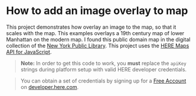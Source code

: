 # How to add an image overlay to map

This project demonstrates how overlay an image to the map, so that it scales with the map. This examples overlays a 19th century map of lower Manhattan on the modern map. I found this public domain map in the digital collection of the [New York Public Library](https://digitalcollections.nypl.org/items/79295a70-daa6-012f-7786-58d385a7bbd0). This project uses the [HERE Maps API for JavaScript](https://developer.here.com/documentation/maps/3.1.19.0/dev_guide/index.html).

> **Note:** In order to get this code to work, you **must** replace the `apiKey` strings during platform setup with valid HERE developer credentials.

> You can obtain a set of credentials by signing up for a [Free Account](https://developer.here.com/sign-up?create=Freemium-Basic&keepState=true&step=account) on [developer.here.com](https://developer.here.com/).
